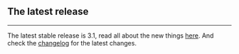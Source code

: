 ## The latest release
* * *
The latest stable release is 3.1, read all about the new things [here](/release-notes/3.1/). And check the [changelog](https://github.com/sitespeedio/sitespeed.io/blob/master/CHANGELOG.md) for the latest changes.
